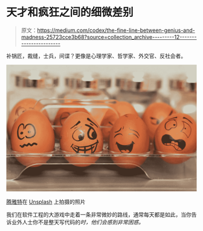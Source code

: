 # 天才和疯狂之间的细微差别

> 原文：<https://medium.com/codex/the-fine-line-between-genius-and-madness-25723cce3b68?source=collection_archive---------12----------------------->

补锅匠，裁缝，士兵，间谍？更像是心理学家、哲学家、外交官、反社会者。

![](img/29ede83d27d60b69e013edc6cf2a5df7.png)

[腾雅特](https://unsplash.com/@tengyart?utm_source=unsplash&utm_medium=referral&utm_content=creditCopyText)在 [Unsplash](https://unsplash.com/s/photos/madness?utm_source=unsplash&utm_medium=referral&utm_content=creditCopyText) 上拍摄的照片

我们在软件工程的大游戏中走着一条非常微妙的路线，通常每天都是如此，当你告诉业外人士你不是整天写代码的*时，他们会感到非常困惑。*